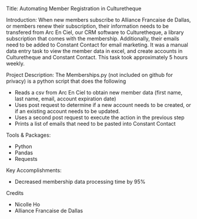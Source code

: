 Title:
Automating Member Registration in Culturetheque 

Introduction:
When new members subscribe to Alliance Francaise de Dallas, or members renew their subscription, their information needs to be transfered from Arc En Ciel, our CRM software to Culturetheque, a library subscription that comes with the membership. Additionally, their emails need to be added to Constant Contact for email marketing. It was a manual data entry task to view the member data in excel, and create accounts in Culturetheque and Constant Contact. This task took approximately 5 hours weekly. 

Project Description:
The Memberships.py (not included on github for privacy) is a python script that does the following
- Reads a csv from Arc En Ciel to obtain new member data (first name, last name, email, account expiration date)
- Uses post request to determine if a new account needs to be created, or if an existing account needs to be updated.
- Uses a second post request to execute the action in the previous step
- Prints a list of emails that need to be pasted into Constant Contact

Tools & Packages:
- Python
- Pandas
- Requests

Key Accomplishments:
- Decreased membership data processing time by 95%

Credits
- Nicolle Ho
- Alliance Francaise de Dallas


